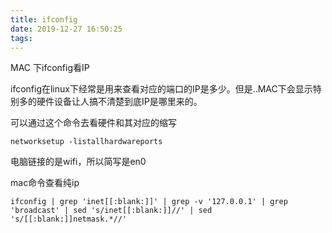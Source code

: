 ```yaml
---
title: ifconfig
date: 2019-12-27 16:50:25
tags:
---
```


MAC 下ifconfig看IP

ifconfig在linux下经常是用来查看对应的端口的IP是多少。但是..MAC下会显示特别多的硬件设备让人搞不清楚到底IP是哪里来的。

可以通过这个命令去看硬件和其对应的缩写
```
networksetup -listallhardwareports
```
电脑链接的是wifi，所以简写是en0

mac命令查看纯ip
```
ifconfig | grep 'inet[[:blank:]]' | grep -v '127.0.0.1' | grep 'broadcast' | sed 's/inet[[:blank:]]//' | sed 's/[[:blank:]]netmask.*//'
```